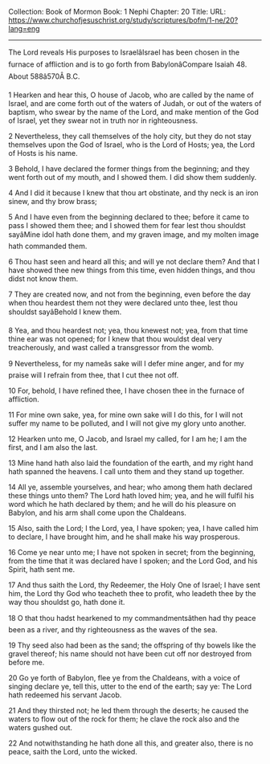 Collection: Book of Mormon
Book: 1 Nephi
Chapter: 20
Title: 
URL: https://www.churchofjesuschrist.org/study/scriptures/bofm/1-ne/20?lang=eng

---

The Lord reveals His purposes to IsraelâIsrael has been chosen in the furnace of affliction and is to go forth from BabylonâCompare Isaiah 48. About 588â570Â B.C.

1 Hearken and hear this, O house of Jacob, who are called by the name of Israel, and are come forth out of the waters of Judah, or out of the waters of baptism, who swear by the name of the Lord, and make mention of the God of Israel, yet they swear not in truth nor in righteousness.

2 Nevertheless, they call themselves of the holy city, but they do not stay themselves upon the God of Israel, who is the Lord of Hosts; yea, the Lord of Hosts is his name.

3 Behold, I have declared the former things from the beginning; and they went forth out of my mouth, and I showed them. I did show them suddenly.

4 And I did it because I knew that thou art obstinate, and thy neck is an iron sinew, and thy brow brass;

5 And I have even from the beginning declared to thee; before it came to pass I showed them thee; and I showed them for fear lest thou shouldst sayâMine idol hath done them, and my graven image, and my molten image hath commanded them.

6 Thou hast seen and heard all this; and will ye not declare them? And that I have showed thee new things from this time, even hidden things, and thou didst not know them.

7 They are created now, and not from the beginning, even before the day when thou heardest them not they were declared unto thee, lest thou shouldst sayâBehold I knew them.

8 Yea, and thou heardest not; yea, thou knewest not; yea, from that time thine ear was not opened; for I knew that thou wouldst deal very treacherously, and wast called a transgressor from the womb.

9 Nevertheless, for my nameâs sake will I defer mine anger, and for my praise will I refrain from thee, that I cut thee not off.

10 For, behold, I have refined thee, I have chosen thee in the furnace of affliction.

11 For mine own sake, yea, for mine own sake will I do this, for I will not suffer my name to be polluted, and I will not give my glory unto another.

12 Hearken unto me, O Jacob, and Israel my called, for I am he; I am the first, and I am also the last.

13 Mine hand hath also laid the foundation of the earth, and my right hand hath spanned the heavens. I call unto them and they stand up together.

14 All ye, assemble yourselves, and hear; who among them hath declared these things unto them? The Lord hath loved him; yea, and he will fulfil his word which he hath declared by them; and he will do his pleasure on Babylon, and his arm shall come upon the Chaldeans.

15 Also, saith the Lord; I the Lord, yea, I have spoken; yea, I have called him to declare, I have brought him, and he shall make his way prosperous.

16 Come ye near unto me; I have not spoken in secret; from the beginning, from the time that it was declared have I spoken; and the Lord God, and his Spirit, hath sent me.

17 And thus saith the Lord, thy Redeemer, the Holy One of Israel; I have sent him, the Lord thy God who teacheth thee to profit, who leadeth thee by the way thou shouldst go, hath done it.

18 O that thou hadst hearkened to my commandmentsâthen had thy peace been as a river, and thy righteousness as the waves of the sea.

19 Thy seed also had been as the sand; the offspring of thy bowels like the gravel thereof; his name should not have been cut off nor destroyed from before me.

20 Go ye forth of Babylon, flee ye from the Chaldeans, with a voice of singing declare ye, tell this, utter to the end of the earth; say ye: The Lord hath redeemed his servant Jacob.

21 And they thirsted not; he led them through the deserts; he caused the waters to flow out of the rock for them; he clave the rock also and the waters gushed out.

22 And notwithstanding he hath done all this, and greater also, there is no peace, saith the Lord, unto the wicked.
